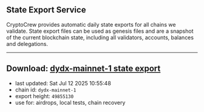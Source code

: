 ## State Export Service
CryptoCrew provides automatic daily state exports for all chains we validate. State export files can be used as genesis files and are a snapshot of the current blockchain state, including all validators, accounts, balances and delegations.

---
**Download: [dydx-mainnet-1 state export](https://dl-tyo.ccvalidators.com/SERVICE/dydx/dydx-mainnet-1_export_49855130.json)**
---

- last updated: Sat Jul 12 2025 10:55:48
- chain id: `dydx-mainnet-1`
- export height: `49855130`
- use for: airdrops, local tests, chain recovery
